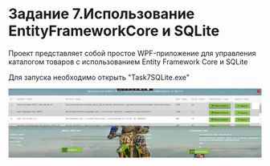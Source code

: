 <h1>Задание 7.Использование EntityFrameworkCore и SQLite</h1>
<p>Проект представляет собой простое WPF-приложение для управления каталогом товаров с использованием Entity Framework Core и SQLite</p>
<p>Для запуска необходимо открыть "Task7SQLite.exe"</p>
<img src="screenshots/1.jpg">

